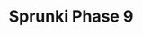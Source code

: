 ---
slug: sprunki-phase-9
title: Sprunki Phase 9
description: "Sprunki Phase 9 is an exciting online game. Play for free directly in your browser!"
icon: /images/popular_mods/Sprunki Phase 9.png
url: https://wowtbc.net/sprunkin/phase9/index.html
previewImage: /images/popular_mods/Sprunki Phase 9.png
type: popular mods

# SEO配置
seo:
  title: "Sprunki Phase 9 - Play Free Online Game | Fun Browser Games"
  description: "Sprunki Phase 9 - Play this fun online game for free in your browser. No download required!"
  ogImage: "/images/popular_mods/Sprunki Phase 9.png"
  keywords: "sprunki-phase-9, online game, browser game, free game, popular mods game, play online"

videoUrls:
  - https://www.youtube.com/embed/example1
  - https://www.youtube.com/embed/example2

whyPlay:
  title: "Why Play Sprunki Phase 9?"
  items:
    - "Immersive Gameplay: Sprunki Phase 9 offers an engaging and immersive gaming experience that will keep you entertained for hours"
    - "Challenging Levels: Test your skills with increasingly difficult challenges and obstacles"
    - "Beautiful Graphics: Enjoy stunning visuals and smooth animations that bring the game world to life"
    - "Regular Updates: New content and features are added regularly to keep the game fresh and exciting"
    - "Free to Play: Experience all the fun without spending a penny"
    - "Community Features: Connect with other players, share strategies, and compete for high scores"
    - "Cross-Platform: Play on any device with a web browser, no downloads required"

features:
  title: "Key Features of Sprunki Phase 9"
  image: "/images/popular_mods/Sprunki Phase 9.png"
  items:
    - "Intuitive Controls: Easy to learn controls make Sprunki Phase 9 accessible for players of all skill levels"
    - "Multiple Game Modes: Enjoy various gameplay options that provide different challenges and experiences"
    - "Character Customization: Personalize your gaming experience with unique characters and items"
    - "Achievement System: Complete special tasks to earn rewards and recognition"
    - "Leaderboards: Compete with players worldwide and see who can achieve the highest scores"

characteristics:
  title: "Game Characteristics"
  image: "/images/popular_mods/Sprunki Phase 9.png"
  items:
    - "Genre: Popular mods game with elements of strategy and skill"
    - "Difficulty: Suitable for both casual gamers and those seeking a challenge"
    - "Play Time: Quick sessions or extended gameplay, depending on your preference"
    - "Art Style: Vibrant and engaging visuals that enhance the gaming experience"
    - "Sound Design: Immersive audio that complements the gameplay perfectly"

info: "Sprunki Phase 9 is an exciting online game that offers players a unique and engaging gaming experience. With its intuitive controls, stunning visuals, and challenging gameplay, Sprunki Phase 9 provides hours of entertainment for players of all ages and skill levels. Whether you're looking for a quick gaming session during a break or an extended play session, Sprunki Phase 9 delivers an immersive experience that will keep you coming back for more. The game features multiple levels of increasing difficulty, ensuring that players are constantly challenged as they progress. With regular updates adding new content and features, Sprunki Phase 9 remains fresh and exciting, providing endless entertainment options for its growing community of players."

howToPlayIntro: "Welcome to Sprunki Phase 9! This guide will walk you through the basics and help you master the game. Whether you're a beginner or looking to improve your skills, these tips and instructions will enhance your gaming experience."

howToPlaySteps:
  - title: "Getting Started"
    description: "Begin your Sprunki Phase 9 adventure by familiarizing yourself with the controls. Use your keyboard or mouse to navigate through the game interface. The tutorial will guide you through the basic mechanics and help you understand the objectives."
  - title: "Understanding the Objectives"
    description: "In Sprunki Phase 9, your main goal is to progress through levels by completing specific objectives. Each level presents unique challenges that require different strategies and approaches."
  - title: "Mastering the Controls"
    description: "Practice using the controls to improve your precision and reaction time. Sprunki Phase 9 requires quick reflexes and strategic thinking to overcome obstacles and defeat opponents."
  - title: "Utilizing Power-ups"
    description: "Collect power-ups throughout the game to enhance your abilities and overcome difficult challenges. Each power-up offers unique advantages that can be crucial for success."
  - title: "Developing Strategies"
    description: "As you progress in Sprunki Phase 9, develop effective strategies for different scenarios. Analyze patterns, anticipate challenges, and adapt your approach to maximize your performance."

faq:
  title: "Frequently Asked Questions about Sprunki Phase 9"
  items:
    - question: "Is Sprunki Phase 9 free to play?"
      answer: "Yes, Sprunki Phase 9 is completely free to play directly in your web browser. No downloads or purchases are required to enjoy the full game experience."
    - question: "Can I play Sprunki Phase 9 on mobile devices?"
      answer: "Yes, Sprunki Phase 9 is optimized for both desktop and mobile play. You can enjoy the game on any device with a web browser and internet connection."
    - question: "Are there any in-game purchases?"
      answer: "While Sprunki Phase 9 is free to play, there may be optional in-game purchases available for cosmetic items or additional features that don't affect core gameplay."
    - question: "How often is Sprunki Phase 9 updated?"
      answer: "The developers regularly update Sprunki Phase 9 with new content, features, and improvements based on player feedback and game performance."
    - question: "Can I play Sprunki Phase 9 offline?"
      answer: "Currently, Sprunki Phase 9 requires an internet connection to play as it's a browser-based online game."
    - question: "Is Sprunki Phase 9 suitable for children?"
      answer: "Yes, Sprunki Phase 9 is designed to be family-friendly and suitable for players of all ages."
    - question: "How do I report bugs or issues?"
      answer: "If you encounter any problems while playing Sprunki Phase 9, you can report them through the game's support page or contact the developers directly through their website."
    - question: "Still Have Questions?"
      answer: "If you have additional questions about Sprunki Phase 9 that aren't covered in this FAQ, please visit our support center or contact our customer service team for assistance."
---